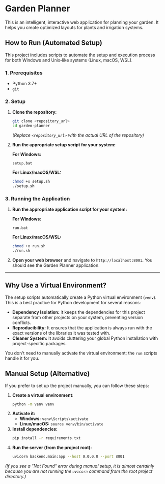 # Garden Planner

This is an intelligent, interactive web application for planning your garden. It helps you create optimized layouts for plants and irrigation systems.

## How to Run (Automated Setup)

This project includes scripts to automate the setup and execution process for both Windows and Unix-like systems (Linux, macOS, WSL).

### 1. Prerequisites

- Python 3.7+
- `git`

### 2. Setup

1.  **Clone the repository:**
    ```bash
    git clone <repository_url>
    cd garden-planner
    ```
    *(Replace `<repository_url>` with the actual URL of the repository)*

2.  **Run the appropriate setup script for your system:**

    **For Windows:**
    ```batch
    setup.bat
    ```

    **For Linux/macOS/WSL:**
    ```bash
    chmod +x setup.sh
    ./setup.sh
    ```

### 3. Running the Application

1.  **Run the appropriate application script for your system:**

    **For Windows:**
    ```batch
    run.bat
    ```

    **For Linux/macOS/WSL:**
    ```bash
    chmod +x run.sh
    ./run.sh
    ```

2.  **Open your web browser** and navigate to `http://localhost:8001`. You should see the Garden Planner application.

---

## Why Use a Virtual Environment?

The setup scripts automatically create a Python virtual environment (`venv`). This is a best practice for Python development for several reasons:

- **Dependency Isolation:** It keeps the dependencies for this project separate from other projects on your system, preventing version conflicts.
- **Reproducibility:** It ensures that the application is always run with the exact versions of the libraries it was tested with.
- **Cleaner System:** It avoids cluttering your global Python installation with project-specific packages.

You don't need to manually activate the virtual environment; the `run` scripts handle it for you.

## Manual Setup (Alternative)

If you prefer to set up the project manually, you can follow these steps:

1.  **Create a virtual environment:**
    ```bash
    python -m venv venv
    ```
2.  **Activate it:**
    - **Windows:** `venv\Scripts\activate`
    - **Linux/macOS:** `source venv/bin/activate`
3.  **Install dependencies:**
    ```bash
    pip install -r requirements.txt
    ```
4.  **Run the server (from the project root):**
    ```bash
    uvicorn backend.main:app --host 0.0.0.0 --port 8001
    ```

*(If you see a "Not Found" error during manual setup, it is almost certainly because you are not running the `uvicorn` command from the root project directory.)*
